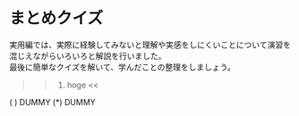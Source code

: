# まとめクイズ

実用編では、実際に経験してみないと理解や実感をしにくいことについて演習を混じえながらいろいろと解説を行いました。  
最後に簡単なクイズを解いて、学んだことの整理をしましょう。

>>1. hoge <<

( ) DUMMY
(*) DUMMY
